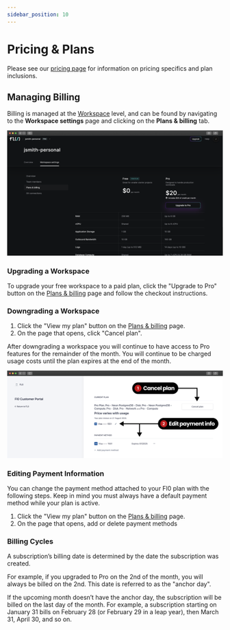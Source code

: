 ```yaml
---
sidebar_position: 10
---
```


# Pricing & Plans

Please see our [pricing page](https://www.fl0.com/pricing) for information on pricing specifics and plan inclusions.

## Managing Billing

Billing is managed at the [Workspace](./workspaces) level, and can be found by navigating to the **Workspace settings** page and clicking on the **Plans & billing** tab.

![Plans & Billing Page](./assets/plans-billing.png)

### Upgrading a Workspace

To upgrade your free workspace to a paid plan, click the "Upgrade to Pro" button on the [Plans & billing](#managing-billing) page and follow the checkout instructions.

### Downgrading a Workspace

1. Click the "View my plan" button on the [Plans & billing](#managing-billing) page.
2. On the page that opens, click "Cancel plan".

After downgrading a workspace you will continue to have access to Pro features for the remainder of the month. You will continue to be charged usage costs until the plan expires at the end of the month.

![Downgrade/cancel a plan](./assets/cancel-edit-plan.png)

### Editing Payment Information

You can change the payment method attached to your Fl0 plan with the following steps. Keep in mind you must always have a default payment method while your plan is active.

1. Click the "View my plan" button on the [Plans & billing](#managing-billing) page.
2. On the page that opens, add or delete payment methods

### Billing Cycles

A subscription’s billing date is determined by the date the subscription was created.

For example, if you upgraded to Pro on the 2nd of the month, you will always be billed on the 2nd. This date is referred to as the "anchor day".

If the upcoming month doesn’t have the anchor day, the subscription will be billed on the last day of the month. For example, a subscription starting on January 31 bills on February 28 (or February 29 in a leap year), then March 31, April 30, and so on.
